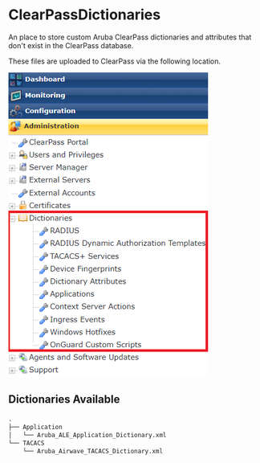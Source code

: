 # ClearPassDictionaries

An place to store custom Aruba ClearPass dictionaries and attributes that don't exist in the ClearPass database.

These files are uploaded to ClearPass via the following location.

![CPPM_Dictionary_Location](CPPMDictionaries.png)

## Dictionaries Available
```
.
├── Application
│   └── Aruba_ALE_Application_Dictionary.xml
└── TACACS
    └── Aruba_Airwave_TACACS_Dictionary.xml
```
